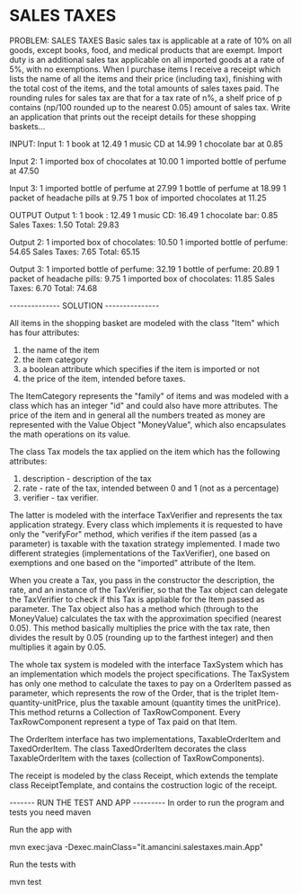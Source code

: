 # SALES TAXES

PROBLEM: SALES TAXES
Basic sales tax is applicable at a rate of 10% on all goods, except books, food, and medical
products that are exempt. Import duty is an additional sales tax applicable on all imported goods
at a rate of 5%, with no exemptions.
When I purchase items I receive a receipt which lists the name of all the items and their price
(including tax), finishing with the total cost of the items, and the total amounts of sales taxes
paid. The rounding rules for sales tax are that for a tax rate of n%, a shelf price of p contains
(np/100 rounded up to the nearest 0.05) amount of sales tax.
Write an application that prints out the receipt details for these shopping baskets...

INPUT:
Input 1:
1 book at 12.49
1 music CD at 14.99
1 chocolate bar at 0.85

Input 2:
1 imported box of chocolates at 10.00
1 imported bottle of perfume at 47.50

Input 3:
1 imported bottle of perfume at 27.99
1 bottle of perfume at 18.99
1 packet of headache pills at 9.75
1 box of imported chocolates at 11.25

OUTPUT
Output 1:
1 book : 12.49
1 music CD: 16.49
1 chocolate bar: 0.85
Sales Taxes: 1.50
Total: 29.83

Output 2:
1 imported box of chocolates: 10.50
1 imported bottle of perfume: 54.65
Sales Taxes: 7.65
Total: 65.15

Output 3:
1 imported bottle of perfume: 32.19
1 bottle of perfume: 20.89
1 packet of headache pills: 9.75
1 imported box of chocolates: 11.85
Sales Taxes: 6.70
Total: 74.68

-------------- SOLUTION ---------------

All items in the shopping basket are modeled with the class "Item" which has four attributes:
1) the name of the item
2) the item category
3) a boolean attribute which specifies if the item is imported or not
4) the price of the item, intended before taxes.

The ItemCategory represents the "family" of items and was modeled with a class which has an integer "id" and could also have more attributes.
The price of the item and in general all the numbers treated as money are represented with the Value Object "MoneyValue", which also encapsulates the math operations on its value.   

The class Tax models the tax applied on the item which has the following attributes:
1) description - description of the tax
2) rate - rate of the tax, intended between 0 and 1 (not as a percentage)
3) verifier - tax verifier.

The latter is modeled with the interface TaxVerifier and represents the tax application strategy. Every class which implements it is requested to have only the "verifyFor" method, which verifies if the item passed (as a parameter) is taxable with the taxation strategy implemented.
I made two different strategies (implementations of the TaxVerifier), one based on exemptions and one based on the "imported" attribute of the Item.

When you create a Tax, you pass in the constructor the description, the rate, and an instance of the TaxVerifier,
so that the Tax object can delegate the TaxVerifier to check if this Tax is appliable for the Item passed as parameter.
The Tax object also has a method which (through to the MoneyValue) calculates the tax with the approximation specified (nearest 0.05). This method basically
multiplies the price with the tax rate, then divides the result by 0.05 (rounding up to the farthest integer) and then multiplies it again by 0.05.

The whole tax system is modeled with the interface TaxSystem which has an implementation which models the project specifications.
The TaxSystem has only one method to calculate the taxes to pay on a OrderItem passed as parameter, which represents the row of the Order, that is the
triplet Item-quantity-unitPrice, plus the taxable amount (quantity times the unitPrice). This method returns a Collection of TaxRowComponent. Every TaxRowComponent represent a type of Tax paid on that Item.

The OrderItem interface has two implementations, TaxableOrderItem and TaxedOrderItem. The class TaxedOrderItem decorates the class TaxableOrderItem with the taxes (collection of TaxRowComponents).

The receipt is modeled by the class Receipt, which extends the template class ReceiptTemplate, and contains the costruction logic of the receipt. 

-------  RUN THE TEST AND APP ---------
In order to run the program and tests you need maven

Run the app with 

mvn exec:java -Dexec.mainClass="it.amancini.salestaxes.main.App"

Run the tests with

mvn test